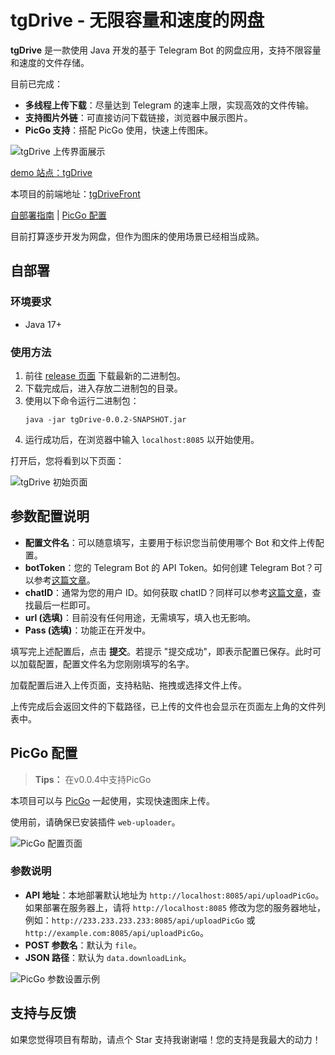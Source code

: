 # tgDrive - 无限容量和速度的网盘

**tgDrive** 是一款使用 Java 开发的基于 Telegram Bot 的网盘应用，支持不限容量和速度的文件存储。

目前已完成：
- **多线程上传下载**：尽量达到 Telegram 的速率上限，实现高效的文件传输。
- **支持图片外链**：可直接访问下载链接，浏览器中展示图片。
- **PicGo 支持**：搭配 PicGo 使用，快速上传图床。

![tgDrive 上传界面展示](https://github.com/user-attachments/assets/5cbe3228-e425-4ece-84ac-6f1616f54be9)

[demo 站点：tgDrive](https://server.skydevs.link/upload)

本项目的前端地址：[tgDriveFront](https://github.com/SkyDependence/tgDrive-front)

[自部署指南](#自部署)  |  [PicGo 配置](#picgo-配置)

目前打算逐步开发为网盘，但作为图床的使用场景已经相当成熟。

## 自部署

### 环境要求
- Java 17+

### 使用方法
1. 前往 [release 页面](#) 下载最新的二进制包。
2. 下载完成后，进入存放二进制包的目录。
3. 使用以下命令运行二进制包：
   ```
   java -jar tgDrive-0.0.2-SNAPSHOT.jar
   ```
4. 运行成功后，在浏览器中输入 `localhost:8085` 以开始使用。

打开后，您将看到以下页面：

![tgDrive 初始页面](https://github.com/user-attachments/assets/d82ff412-f75f-4179-b0d7-89dcf88d73cc)

## 参数配置说明

- **配置文件名**：可以随意填写，主要用于标识您当前使用哪个 Bot 和文件上传配置。
- **botToken**：您的 Telegram Bot 的 API Token。如何创建 Telegram Bot？可以参考[这篇文章](https://skydevs.link/posts/tech/telegram_bot)。
- **chatID**：通常为您的用户 ID。如何获取 chatID？同样可以参考[这篇文章](https://skydevs.link/posts/tech/telegram_bot)，查找最后一栏即可。
- **url (选填)**：目前没有任何用途，无需填写，填入也无影响。
- **Pass (选填)**：功能正在开发中。

填写完上述配置后，点击 **提交**。若提示 "提交成功"，即表示配置已保存。此时可以加载配置，配置文件名为您刚刚填写的名字。

加载配置后进入上传页面，支持粘贴、拖拽或选择文件上传。

上传完成后会返回文件的下载路径，已上传的文件也会显示在页面左上角的文件列表中。

## PicGo 配置

> **Tips：** 在v0.0.4中支持PicGo

本项目可以与 [PicGo](https://github.com/Molunerfinn/PicGo) 一起使用，实现快速图床上传。

使用前，请确保已安装插件 `web-uploader`。

![PicGo 配置页面](https://github.com/user-attachments/assets/fe52f47e-b2ab-4751-bb65-7ead9ebce2c0)

### 参数说明

- **API 地址**：本地部署默认地址为 `http://localhost:8085/api/uploadPicGo`。如果部署在服务器上，请将 `http://localhost:8085` 修改为您的服务器地址，例如：`http://233.233.233.233:8085/api/uploadPicGo` 或 `http://example.com:8085/api/uploadPicGo`。
- **POST 参数名**：默认为 `file`。
- **JSON 路径**：默认为 `data.downloadLink`。

![PicGo 参数设置示例](https://github.com/user-attachments/assets/684206b8-7c0e-4b22-a5c6-fcd0fcf0acd5)

## 支持与反馈

如果您觉得项目有帮助，请点个 Star 支持我谢谢喵！您的支持是我最大的动力！


